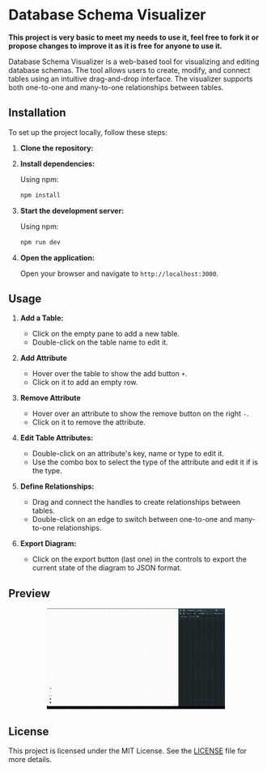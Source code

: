 # Database Schema Visualizer

**This project is very basic to meet my needs to use it, feel free to fork it or propose changes to improve it as it is free for anyone to use it.**

Database Schema Visualizer is a web-based tool for visualizing and editing database schemas. The tool allows users to create, modify, and connect tables using an intuitive drag-and-drop interface. The visualizer supports both one-to-one and many-to-one relationships between tables.

## Installation

To set up the project locally, follow these steps:

1. **Clone the repository:**
2. **Install dependencies:**

   Using npm:

   ```sh
   npm install
   ```

3. **Start the development server:**

   Using npm:

   ```sh
   npm run dev
   ```

4. **Open the application:**

   Open your browser and navigate to `http://localhost:3000`.

## Usage

1. **Add a Table:**
    - Click on the empty pane to add a new table.
    - Double-click on the table name to edit it.

2. **Add Attribute**
    - Hover over the table to show the add button `+`.
    - Click on it to add an empty row.

3. **Remove Attribute**
    - Hover over an attribute to show the remove button on the right `-`.
    - Click on it to remove the attribute.

4. **Edit Table Attributes:**
    - Double-click on an attribute's key, name or type to edit it.
    - Use the combo box to select the type of the attribute and edit it if is the type.

5. **Define Relationships:**
    - Drag and connect the handles to create relationships between tables.
    - Double-click on an edge to switch between one-to-one and many-to-one relationships.

6. **Export Diagram:** 
    - Click on the export button (last one) in the controls to export the current state of the diagram to JSON format.

## Preview
<p style="text-align: center;">
<img src="/public/diagrams.gif" alt="diagram gif" width="70%" />
</p>

## License

This project is licensed under the MIT License. See the [LICENSE](LICENSE) file for more details.
